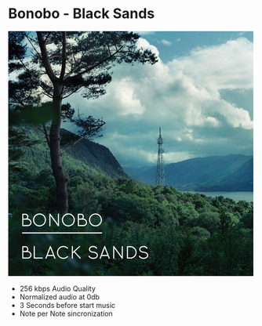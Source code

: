 # Bonobo - Black Sands

![cover](https://github.com/fpaganini/Rocksmith-CDLC/blob/master/Bonobo/Black%20Sands/cover.jpg?raw=true)

- 256 kbps Audio Quality
- Normalized audio at 0db
- 3 Seconds before start music
- Note per Note sincronization

